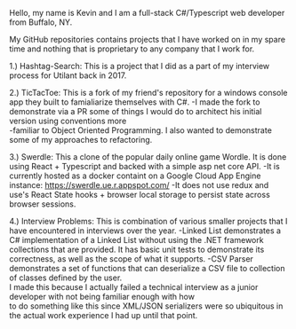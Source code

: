 Hello, my name is Kevin and I am a full-stack C#/Typescript web developer from Buffalo, NY.

My GitHub repositories contains projects that I have worked on in my spare time and nothing that is proprietary to any company that I work for.

1.) Hashtag-Search: This is a project that I did as a part of my interview process for Utilant back in 2017.

2.) TicTacToe: This is a fork of my friend's repository for a windows console app they built to famialiarize themselves with C#. 
-I made the fork to demonstrate via a PR some of things I would do to architect his initial version using conventions more 
<br/>
-familiar to Object Oriented Programming. I also wanted to demonstrate some of my approaches to refactoring.

3.) Swerdle: This a clone of the popular daily online game Wordle. It is done using React + Typescript and backed with a simple asp net core API. 
-It is currently hosted as a docker containt on a Google Cloud App Engine instance: https://swerdle.ue.r.appspot.com/
-It does not use redux and use's React State hooks + browser local storage to persist state across browser sessions.
      
4.) Interview Problems: This is combination of various smaller projects that I have encountered in interviews over the year. 
-Linked List demonstrates a C# implementation of a Linked List without using the .NET framework collections that are provided. It has basic unit tests to demonstrate its correctness, as well as the scope of what it supports.
-CSV Parser demonstrates a set of functions that can deserialize a CSV file to collection of classes defined by the user. 
<br/>
        I made this because I actually failed a technical interview as a junior developer with not being familiar enough with how 
<br/>
        to do something like this since XML/JSON serializers were so ubiquitous in the actual work experience I had up until that point.
